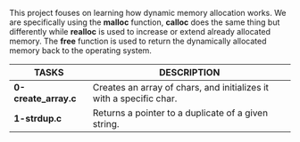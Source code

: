 This project fouses on learning how dynamic memory allocation works. We are specifically using the __malloc__ function, __calloc__ does the same thing but differently while __realloc__ is used to increase or extend already allocated memory. The __free__ function is used to return the dynamically allocated memory back to the operating system.

|**TASKS**		|**DESCRIPTION**					       	    |
|-----------------------|-------------------------------------------------------------------|
|**0-create_array.c**	|Creates an array of chars, and initializes it with a specific char.|
|**1-strdup.c**		|Returns a pointer to a duplicate of a given string.		    |

